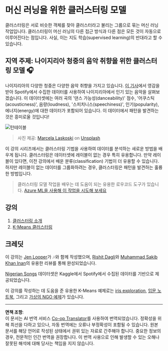 <!--
CO_OP_TRANSLATOR_METADATA:
{
  "original_hash": "b28a3a4911584062772c537b653ebbc7",
  "translation_date": "2025-09-03T22:55:54+00:00",
  "source_file": "5-Clustering/README.md",
  "language_code": "ko"
}
-->
# 머신 러닝을 위한 클러스터링 모델

클러스터링은 서로 비슷한 객체를 찾아 클러스터라고 불리는 그룹으로 묶는 머신 러닝 작업입니다. 클러스터링이 머신 러닝의 다른 접근 방식과 다른 점은 모든 것이 자동으로 이루어진다는 점입니다. 사실, 이는 지도 학습(supervised learning)의 반대라고 할 수 있습니다.

## 지역 주제: 나이지리아 청중의 음악 취향을 위한 클러스터링 모델 🎧

나이지리아의 다양한 청중은 다양한 음악 취향을 가지고 있습니다. [이 기사](https://towardsdatascience.com/country-wise-visual-analysis-of-music-taste-using-spotify-api-seaborn-in-python-77f5b749b421)에서 영감을 받아 Spotify에서 수집한 데이터를 사용하여 나이지리아에서 인기 있는 음악을 살펴보겠습니다. 이 데이터셋에는 여러 곡의 '댄스 가능성(danceability)' 점수, '어쿠스틱(acousticness)', 음량(loudness), '스피치니스(speechiness)', 인기(popularity), 에너지(energy)에 대한 데이터가 포함되어 있습니다. 이 데이터에서 패턴을 발견하는 것은 흥미로울 것입니다!

![턴테이블](../../../translated_images/turntable.f2b86b13c53302dc106aa741de9dc96ac372864cf458dd6f879119857aab01da.ko.jpg)

> 사진 제공: <a href="https://unsplash.com/@marcelalaskoski?utm_source=unsplash&utm_medium=referral&utm_content=creditCopyText">Marcela Laskoski</a> on <a href="https://unsplash.com/s/photos/nigerian-music?utm_source=unsplash&utm_medium=referral&utm_content=creditCopyText">Unsplash</a>
  
이 강의 시리즈에서는 클러스터링 기법을 사용하여 데이터를 분석하는 새로운 방법을 배우게 됩니다. 클러스터링은 데이터셋에 레이블이 없는 경우 특히 유용합니다. 만약 레이블이 있다면, 이전 강의에서 배운 분류(classification) 기법이 더 유용할 수 있습니다. 하지만 레이블이 없는 데이터를 그룹화하려는 경우, 클러스터링은 패턴을 발견하는 훌륭한 방법입니다.

> 클러스터링 모델 작업을 배우는 데 도움이 되는 유용한 로우코드 도구가 있습니다. [Azure ML을 사용해 이 작업을 시도해 보세요](https://docs.microsoft.com/learn/modules/create-clustering-model-azure-machine-learning-designer/?WT.mc_id=academic-77952-leestott)

## 강의

1. [클러스터링 소개](1-Visualize/README.md)
2. [K-Means 클러스터링](2-K-Means/README.md)

## 크레딧

이 강의는 [Jen Looper](https://www.twitter.com/jenlooper)가 🎶와 함께 작성했으며, [Rishit Dagli](https://rishit_dagli)와 [Muhammad Sakib Khan Inan](https://twitter.com/Sakibinan)의 유용한 리뷰를 통해 완성되었습니다.

[Nigerian Songs](https://www.kaggle.com/sootersaalu/nigerian-songs-spotify) 데이터셋은 Kaggle에서 Spotify에서 수집된 데이터를 기반으로 제공되었습니다.

이 강의를 작성하는 데 도움을 준 유용한 K-Means 예제로는 [iris exploration](https://www.kaggle.com/bburns/iris-exploration-pca-k-means-and-gmm-clustering), [입문 노트북](https://www.kaggle.com/prashant111/k-means-clustering-with-python), 그리고 [가상의 NGO 예제](https://www.kaggle.com/ankandash/pca-k-means-clustering-hierarchical-clustering)가 있습니다.

---

**면책 조항**:  
이 문서는 AI 번역 서비스 [Co-op Translator](https://github.com/Azure/co-op-translator)를 사용하여 번역되었습니다. 정확성을 위해 최선을 다하고 있으나, 자동 번역에는 오류나 부정확성이 포함될 수 있습니다. 원본 문서를 해당 언어로 작성된 상태에서 권위 있는 자료로 간주해야 합니다. 중요한 정보의 경우, 전문적인 인간 번역을 권장합니다. 이 번역 사용으로 인해 발생할 수 있는 오해나 잘못된 해석에 대해 당사는 책임을 지지 않습니다.  